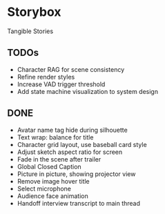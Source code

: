 # Storybox

Tangible Stories

## TODOs

- Character RAG for scene consistency
- Refine render styles
- Increase VAD trigger threshold
- Add state machine visualization to system design

## DONE

- Avatar name tag hide during silhouette
- Text wrap: balance for title
- Character grid layout, use baseball card style
- Adjust sketch aspect ratio for screen
- Fade in the scene after trailer
- Global Closed Caption
- Picture in picture, showing projector view
- Remove image hover title
- Select microphone
- Audience face animation
- Handoff interview transcript to main thread
